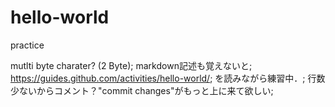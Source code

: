 # hello-world
practice

mutlti byte charater? (2 Byte);
markdown記述も覚えないと;
https://guides.github.com/activities/hello-world/;
を読みながら練習中．;
行数少ないからコメント？"commit changes"がもっと上に来て欲しい;
